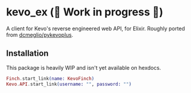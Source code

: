 # kevo_ex (🚧 Work in progress 🚧)
A client for Kevo's reverse engineered web API, for Elixir. Roughly ported from [dcmeglio/pykevoplus](https://github.com/dcmeglio/pykevoplus).

## Installation
This package is heavily WIP and isn't yet available on hexdocs.

<!--
If [available in Hex](https://hex.pm/docs/publish), the package can be installed
by adding `kevo_ex` to your list of dependencies in `mix.exs`:

```elixir
def deps do
  [
    {:kevo_ex, "~> 0.1.0"}
  ]
end
```

Documentation can be generated with [ExDoc](https://github.com/elixir-lang/ex_doc)
and published on [HexDocs](https://hexdocs.pm). Once published, the docs can
be found at <https://hexdocs.pm/kevo_ex>.
-->

```elixir
Finch.start_link(name: KevoFinch)
Kevo.API.start_link(username: "", password: "")
```